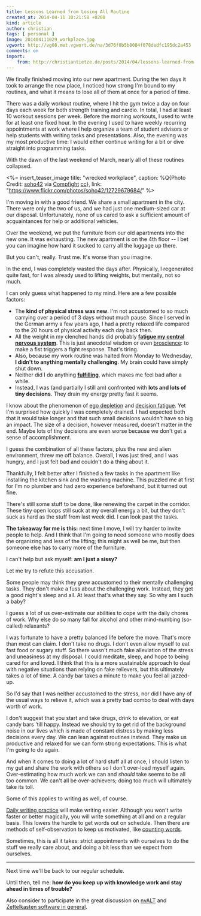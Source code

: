 ```yaml
---
title: Lessons Learned from Losing All Routine
created_at: 2014-04-11 10:21:58 +0200
kind: article
author: christian
tags: [ personal ]
image: 201404111029_workplace.jpg
vgwort: http://vg08.met.vgwort.de/na/3d76f0b5b8084f078dedfc195dc2a453
comments: on
import:
    from: http://christiantietze.de/posts/2014/04/lessons-learned-from-losing-all-routine/
---
```


We finally finished moving into our new apartment.  During the ten days it took to arrange the new place, I noticed how strong I'm bound to my routines, and what it means to lose all of them at once for a period of time.

There was a daily workout routine, where I hit the gym twice a day on four days each week for both strength training and cardio.  In total, I had at least 10 workout sessions per week.  Before the morning workouts, I used to write for at least one fixed hour.  In the evening I used to have weekly recurring appointments at work where I help organize a team of student advisors or help students with writing tasks and presentations.  Also, the evening was my most productive time:  I would either continue writing for a bit or dive straight into programming tasks.

With the dawn of the last weekend of March, nearly all of these routines collapsed.

<%= insert_teaser_image title: "wrecked workplace", caption: %Q{Photo Credit: <a href="http://www.flickr.com/photos/58253301@N07/">soho42</a> via <a href="http://compfight.com">Compfight</a> <a href="https://creativecommons.org/licenses/by/2.0/">cc</a>}, link: "https://www.flickr.com/photos/soho42/12729679684/" %>

I'm moving in with a good friend.  We share a small apartment in the city.  There were only the two of us, and we had just one medium-sized car at our disposal.  Unfortunately, none of us cared to ask a sufficient amount of acquaintances for help or additional vehicles.

Over the weekend, we put the furniture from our old apartments into the new one.  It was exhausting.  The new apartment is on the 4th floor -- I bet you can imagine how hard it sucked to carry all the luggage up there. 

But you can't, really. Trust me.  It's worse than you imagine.

In the end, I was completely wasted the days after.  Physically, I regenerated quite fast, for I was already used to lifting weights, but mentally, not so much.

I can only guess what happened to my mind. Here are a few possible factors:

* The **kind of physical stress was new**. I'm not accustomed to so much carrying over a period of 3 days without much pause. Since I served in the German army a few years ago, I had a pretty relaxed life compared to the 20 hours of physical activity each day back then.
* All the weight in my clenched hands did probably **[fatigue my central nervous system][1]**.  This is just anecdotal wisdom or even [broscience][]: to make a fist triggers a fight response. That's tiring.
* Also, because my work routine was halted from Monday to Wednesday, **I didn't to anything mentally challenging**.  My brain could have simply shut down.
* Neither did I do anything **[fulfilling][2]**, which makes me feel bad after a while.
* Instead, I was (and partially I still am) confronted with **lots and lots of tiny decisions**. They drain my energy pretty fast it seems.

[broscience]: http://www.urbandictionary.com/define.php?term=broscience
[1]: http://jasonferruggia.com/7-ways-to-minimize-cns-fatigue/
[2]: /posts/2014/03/need-to-craft/


I know about the phenomenon of [ego depletion][3] and [decision fatigue][9].  Yet I'm surprised how quickly I was completely drained.  I had expected both that it would take longer and that such small decisions wouldn't have so big an impact. The size of a decision, however measured, doesn't matter in the end. Maybe lots of tiny decisions are even worse because we don't get a sense of accomplishment.

[3]: http://en.wikipedia.org/wiki/Ego_depletion
[9]: http://en.wikipedia.org/wiki/Decision_fatigue

I guess the combination of all these factors, plus the new and alien environment, threw me off balance.  Overall, I was just tired, and I was hungry, and I just felt bad and couldn't do a thing about it.  

Thankfully, I felt better after I finished a few tasks in the apartment like installing the kitchen sink and the washing machine.  This puzzled me at first for I'm no plumber and had zero experience beforehand, but it turned out fine.  

There's still some stuff to be done, like renewing the carpet in the corridor.  These tiny open loops still suck at my overall energy a bit, but they don't suck as hard as the stuff from last week did.  I can look past the tasks.

**The takeaway for me is this:**  next time I move, I will try harder to invite people to help.  And I think that I'm going to need someone who mostly does the organizing and less of the lifting;  this might as well be me, but then someone else has to carry more of the furniture.

I can't help but ask myself:  **am I just a sissy?**

Let me try to refute this accusation.

Some people may think they grew accustomed to their mentally challenging tasks.  They don't make a fuss about the challenging work.  Instead, they get a good night's sleep and all. At least that's what they say.  So why am I such a baby?

I guess a lot of us over-estimate our abilities to cope with the daily chores of work.  Why else do so many fall for alcohol and other mind-numbing (so-called) relaxants?

I was fortunate to have a pretty balanced life before the move. That's more than most can claim.  I don't take no drugs. I don't even allow myself to eat fast food or sugary stuff. So there wasn't much fake alleviation of the stress and uneasiness at my disposal.  I could meditate, sleep, and hope to being cared for and loved.  I think that this is a more sustainable approach to deal with negative situations than relying on fake relievers, but this ultimately takes a lot of time.  A candy bar takes a minute to make you feel all jazzed-up.

So I'd say that I was neither accustomed to the stress, nor did I have any of the usual ways to relieve it, which was a pretty bad combo to deal with days worth of work.

I don't suggest that you start and take drugs, drink to elevation, or eat candy bars 'till happy.  Instead we should try to get rid of the background noise in our lives which is made of constant distress by making less decisions every day. We can lean against routines instead.  They make us productive and relaxed for we can form strong expectations.  This is what I'm going to do again.

And when it comes to doing a lot of hard stuff all at once, I should listen to my gut and share the work with others so I don't over-load myself again.  Over-estimating how much work we can and _should_ take seems to be all too common.  We can't all be over-achievers;  doing too much will ultimately take its toll.

Some of this applies to writing as well, of course.

[Daily writing practice][dwp] will make writing easier.  Although you won't write faster or better magically, you will write something at all and on a regular basis.  This lowers the hurdle to get words out on schedule.  Then there are methods of self-observation to keep us motivated, like [counting words][6].

Sometimes, this is all it takes:  strict appointments with ourselves to do the stuff we really care about, and doing a bit less than we expect from ourselves.

[dwp]: /posts/2013/12/useful-daily-writing-practice/
[6]: /posts/2014/02/count-your-words

---

Next time we'll be back to our regular schedule.

Until then, tell me: **how do you keep up with knowledge work and stay ahead in times of trouble?**

Also consider to participate in the great discussion on [nvALT][4] and [Zettelkasten software in general][5].
     
[4]: /posts/2014/04/nvalt-zettelkasten-implementation/#comments
[5]: /posts/2014/03/baseline-zettelkasten-software-reviews/#comments
